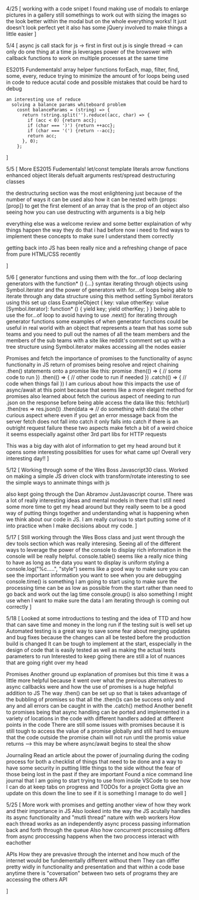 4/25 [
  working with a code snipet I found making use of modals to enlarge pictures in a gallery
  still somethings to work out with sizing the images so the look better within the modal but on the whole everything works! It just doesn't look perfect yet
  it also has some jQuery involved to make things a little easier
]

5/4 [
  async js
    call stack for js -> first in first out
    js is single thread -> can only do one thing at a time
    js leverages power of the browswer with callback functions to work on multiple processes at the same time


  ES2015 Fundementals!
    array helper functions
      forEach, map, filter, find, some, every, reduce
    trying to minimize the amount of for loops being used in code 
      to reduce acutal code and possible mistakes that could be hard to debug
    
    an interesting use of reduce 
      solving a balance params whiteboard problem
        cosnt balanceParams = (string) => {
          return !string.split('').reduce((acc, char) => {
            if (acc < 0) {return acc};
            if (char === ')') {return ++acc};
            if (char === '(') {return --acc};
            return acc;
          }, 0);
        };
]

5/5 [
  More ES2015 Fudementals!
  let/const 
  template literals
  arrow functions
  enhanced object literals
  defualt arguments
  rest/spread
  destructuring
  classes

  the destructuring section was the most enlightening just because of the number of ways it can be used 
    also how it can be nested with {props: [prop]} to get the first element of an array that is the prop of an object
    also seeing how you can use destructing with arguments is a big help
  
  everything else was a welcome review and some better explaination of why things happen the way they do that i had before
  now i need to find ways to implement these concepts to make sure I understand them correctly

  getting back into JS has been really nice and a refreshing change of pace from pure HTML/CSS recently
   
]

5/6 [
  generator functions and using them with the for...of loop
   declaring generators with the function* () {...} syntax
    iterating through objects using Symbol.iterator and the power of generators with for...of loops
      being able to iterate through any data structure using this method
      setting Symbol iterators using this set up
      class ExampleObject {
        key: value
        otherKey: value
        [Symbol.iterator]: function* () {
          yield key;
          yield otherKey;
        }
      }
    being able to use the for...of loop to avoid having to use .next() for iterating through generator functions
    some examples of when generator functions could be useful in real world
      with an object that represents a team that has some sub teams and you need to pull out the names of all the team members
        and the members of the sub teams
      with a site like reddit's comment set up with a tree structure using Symbol.iterator makes accessing all the nodes easier
  
  Promises and fetch
    the importance of promises to the functionality of async functionalty in JS
    return of promises being resolve and reject
    chaining .then() statements onto a promise
     like this: 
      promise
        .then(() => {
            // some code to run
          })
        .then(() => {
          // other code to run if needed
        })
        .catch(() => {
          // code when things fail
        })
    I am curious about how this impacts the use of async/await at this point because that seems like a more elegant method for promises
    also learned about fetch
      the curious aspect of needing to run .json on the response before being able access the data
      like this:
        fetch(url)
          .then(res => res.json())
          .then(data => // do something with data)
      the other curious aspect where even if you get an error message back from the server fetch does not fall into catch 
        it only falls into catch if there is an outright request failure
      these two aspects make fetch a bit of a weird choice it seems esspecially against other 3rd part libs for HTTP requests

  This was a big day with alot of information to get my head around but it opens some interesting possiblities for uses for what came up! Overall very interesting day!!
]

5/12 [
  Working through some of the Wes Boss Javascript30 class. Worked on making a simple JS driven clock with transform/rotate
    interesting to see the simple ways to annimate things with js
  
  also kept going through the Dan Abramov JustJavascript course. There was a lot of really interesting ideas and mental models in there that I still need some more time to get my head around but they really seem to be a good way of putting things together and understanding what is happening when we think about our code in JS. I am really curious to start putting some of it into practice when I make decisions about my code.
]

5/17 [
  Still working through the Wes Boss class and just went through the dev tools section which was really interesing. Seeing all of the different ways to leverage the power of the console to display rich information in the console will be really helpful.
    console.table() seems like a really nice thing to have as long as the data you want to display is uniform
    styling a console.log("%c.....", "style") seems like a good way to make sure you can see the important information you want to see when you are debugging
    console.time() is something I am going to start using to make sure the processing time can be as low as possible from the start rather than need to go back and work out the lag time
    console.group() is also something I might use when I want to make sure the data I am iterating through is coming out correctly
]

5/18 [
  Looked at some introductions to testing and the idea of TTD and how that can save time and money in the long run if the testing suit is well set up
    Automated testing is a great way to save some fear about merging updates and bug fixes because the changes can all be tested before the production build is changed
    It can be tough to implement at the start, esspecially in the design of code that is easily tested as well as making the actual tests parameters to run
    Interested to keep going there are still a lot of nuances that are going right over my head
  
  Promises
    Another ground up explanation of promises but this time it was a little more helpful because it went over what the previous alternatives to async callbacks were and how the use of promises is a huge helpful addition to JS
    The way .then() can be set up so that is takes advantage of the bubbling of promises so that all the .then()s can be success only and any and all errors can be caught in with the .catch() method
    Another benefit to promises being that async handling can be ported and implemented in a variety of locations in the code with different handlers added at different points in the code
    There are still some issues with promises because it is still tough to access the value of a promise globally and still hard to ensure that the code outside the promise chain will not run until the promis value returns --> this may be where async/await begins to steal the show

  Journaling
    Read an article about the power of journaling during the coding process for both a checklist of things that need to be done and a way to have some security in putting little things to the side without the fear of those being lost in the past if they are important
    Found a nice command line journal that I am going to start trying to use from inside VSCode to see how I can do at keep tabs on progress and TODOs for a project 
    Gotta give an update on this down the line to see if it is something I manage to do well
]

5/25 [
  More work with promises and getting another view of how they work and their importance in JS
  Also looked into the way the JS acutally handles its async functionality and "mutli thread" nature with web workers
    How each thread works as an independently async process passing information back and forth through the queue
    Also how concurrent proccessing differs from async proccessing happens when the two proccess interact with eachother
  
  APIs 
    How they are prevasive through the internet and how much of the internet would be fundementally different without them
    They can differ pretty widly in functionality and presentation and that within a code base anytime there is "coversation" between two sets of programs they are accessing the others
      API

]